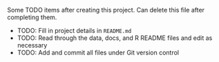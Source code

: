 Some TODO items after creating this project. Can delete this file after
completing them.

-   TODO: Fill in project details in `README.md`
-   TODO: Read through the data, docs, and R README files and edit as
    necessary
-   TODO: Add and commit all files under Git version control
